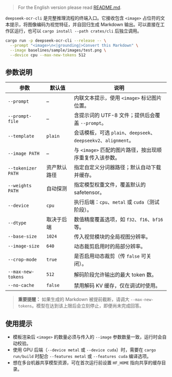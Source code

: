 > For the English version please read [README.md](README.md).

`deepseek-ocr-cli` 是完整推理流程的终端入口。它接收包含 `<image>` 占位符的文本提示，将图像编码为视觉特征，并自回归生成 Markdown 输出。可以直接在工作区运行，也可以 `cargo install --path crates/cli` 后独立调用。

```bash
cargo run -p deepseek-ocr-cli --release -- \
  --prompt "<image>\n<|grounding|>Convert this Markdown" \
  --image baselines/sample/images/test.png \
  --device cpu --max-new-tokens 512
```

## 参数说明

| 参数 | 默认值 | 说明 |
| --- | --- | --- |
| `--prompt` | – | 内联文本提示，使用 `<image>` 标记图片位置。 |
| `--prompt-file` | – | 含提示词的 UTF-8 文件；提供后会覆盖 `--prompt`。 |
| `--template` | `plain` | 会话模板，可选 `plain`、`deepseek`、`deepseekv2`、`alignment`。 |
| `--image PATH` | – | 与 `<image>` 匹配的图片路径，按出现顺序重复传入该参数。 |
| `--tokenizer PATH` | 资产默认路径 | 指定自定义分词器路径；默认自动下载并缓存。 |
| `--weights PATH` | 自动探测 | 指定模型权重文件，覆盖默认的 safetensor。 |
| `--device` | `cpu` | 执行后端：`cpu`、`metal` 或 `cuda`（测试阶段）。 |
| `--dtype` | 取决于后端 | 数值精度覆盖选项，如 `f32`、`f16`、`bf16` 等。 |
| `--base-size` | `1024` | 传入视觉模块的全局视图分辨率。 |
| `--image-size` | `640` | 动态裁剪启用时的局部分辨率。 |
| `--crop-mode` | `true` | 是否启用动态裁剪（传 `false` 可关闭）。 |
| `--max-new-tokens` | `512` | 解码阶段允许输出的最大 token 数。 |
| `--no-cache` | `false` | 禁用解码 KV 缓存，仅在调试时使用。 |

> **重要提醒：** 如果生成的 Markdown 被提前截断，请调大 `--max-new-tokens`。模型在达到该上限后会立刻停止，即便尚未完成回答。

## 使用提示

- 模板渲染后 `<image>` 的数量必须与传入的 `--image` 参数数量一致，运行时会自动校验。
- 使用 GPU 后端（`--device metal` 或 `--device cuda`）时，需要在 `cargo run/build` 时配合 `--features metal` 或 `--features cuda` 编译选项。
- 想在多台机器共享模型资源，可在首次运行前设置 `HF_HOME` 指向共享的缓存目录。
